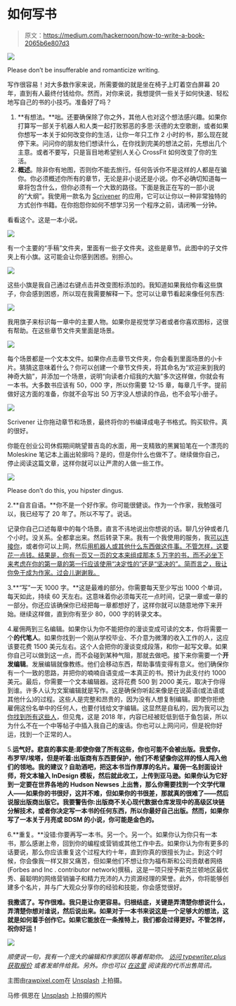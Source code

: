 # 如何写书

> 原文：<https://medium.com/hackernoon/how-to-write-a-book-2065b6e807d3>

![](img/1d762fdaaacfe2915a7049b9420ce180.png)

Please don’t be insufferable and romanticize writing.

写作很容易！对大多数作家来说，所需要做的就是坐在椅子上盯着空白屏幕 20 年，直到有人最终付钱给你。然而，对你来说，我想提供一些关于如何快速、轻松地写自己的书的小技巧。准备好了吗？

1.  **有想法。**咄。还要确保除了你之外，其他人也对这个想法感兴趣。如果你打算写一部关于机器人和人类一起打败邪恶的多思·沃德的太空歌剧，或者如果你想写一本关于如何改变你的生活，让你一年只工作 2 小时的书，那么现在就停下来。问问你的朋友他们想读什么，在你找到完美的想法之前，先想出几个主意。或者不要写，只是盲目地希望别人关心 CrossFit 如何改变了你的生活。
2.  **概述**。除非你有地图，否则你不能去旅行。任何告诉你不是这样的人都是在骗你。你必须概述你所有的章节，无论是非小说还是小说。你不必确切知道每一章将包含什么，但你必须有一个大致的路径。下面是我正在写的一部小说的“大纲”。我使用一款名为 [Scrivener](https://www.literatureandlatte.com) 的应用，它可以让你以一种非常独特的方式创作书籍。在你抱怨你如何不想学习另一个程序之前，请闭嘴一分钟。

看看这个。这是一本小说。

![](img/ec82bb54c4fbc635d6b476e56325657d.png)

有一个主要的“手稿”文件夹，里面有一些子文件夹。这些是章节。此图中的子文件夹上有小旗。这可能会让你感到困惑。别担心。

![](img/ae7085c1805ac4fb4f6f0f2af05d25b1.png)

这些小旗是我自己通过右键点击并改变图标添加的。我知道如果我给你看这些旗子，你会感到困惑，所以现在我需要解释一下。您可以让章节看起来像任何东西:

![](img/bad58b765d2ebfe76dc28f0460f6ebfe.png)

我用旗子来标识每一章中的主要人物。如果你是视觉学习者或者你喜欢图标，这很有帮助。在这些章节文件夹里面是场景。

![](img/8d4e39302ce2eb03f5ce334b88467c3d.png)

每个场景都是一个文本文件。如果你点击章节文件夹，你会看到里面场景的小卡片。猜猜这意味着什么？你可以创建一个章节文件夹，将其命名为“欢迎来到我的神奇大脑”，并添加一个场景，说明“向读者介绍我的大脑”多次这样做，你就会有一本书。大多数书应该有 50，000 字，所以你需要 12-15 章，每章几千字。提前做好这方面的准备，你就不会写出 50 万字没人想读的作品，也不会写小册子。

![](img/706941bb215ad8120a2c013f05f1015f.png)

Scrivener 让你拖动章节和场景，最终将你的书编译成电子书格式。购买软件。真的很好。

你能在创业公司休假期间眺望普吉岛的水面，用一支精致的黑翼铅笔在一个漂亮的 Moleskine 笔记本上画出轮廓吗？是的，但是你什么也做不了。继续做你自己，停止阅读这篇文章，这样你就可以让严肃的人做一些工作。

![](img/6462abcf74b50b4bc9a3ffb85363f561.png)

Please don’t do this, you hipster dingus.

2.**自言自语。**你不是一个好作家。你可能很健谈。作为一个作家，我勉强可以，我已经写了 20 年了。所以不写了。说话。

记录你自己口述每章中的每个场景。直言不讳地说出你想说的话。聊几分钟或者几个小时。没关系。全都拿出来。然后转录下来。我有一个我使用的服务，我[可以连接你](mailto:john@typewriter.plus)，或者你可以上网，然后[用机器人或其他什么东西做这件事。不管怎样，这要花一点钱。结果是，你有一页又一页的文本来组成那本 5 万字的书，而不必坐下来考虑在你的第一章的第一行应该使用“决定性的”还是“坚决的”。简而言之，我让你免于成为作家。过会儿谢谢我。](https://aws.amazon.com/transcribe/)

3.**“写”一天 1000 字。**这是最难的部分。你需要每天至少写出 1000 个单词，每天如此，持续 60 天左右。这意味着你必须每天花一点时间，记录一章或一章的一部分。你还应该确保你已经把每一章都想好了，这样你就可以随意地停下来开始。继续这样做，直到你有至少 80，000 字的转录文本。

4.雇佣两到三名编辑。如果你认为你不能把你的漫谈变成可读的文本，你将需要一个**的代笔人**。如果你找到一个刚从学校毕业、不介意为微薄的收入工作的人，这应该要花费 1500 美元左右。这个人会把你的漫谈变成段落，和你一起写文章。如果你自己可以做到这一点，而不会碰到某种气阻，那就去做吧。接下来你需要一个**开发编辑**。发展编辑就像教练。他们会移动东西，帮助事情变得有意义。他们确保你有一个一致的思路，并把你的喃喃自语变成一本真正的书。预计为此支付约 1000 美元。最后，你需要一个文本编辑器。这将花费 500 到 2000 美元，取决于你得到谁。许多人认为文案编辑就是写作。这是确保你听起来像是在说英语(或法语或其他什么)的过程。这些人是完整和昂贵的，因为没有人想复制编辑。即使你拒绝雇佣这份名单中的任何人，也要付钱给文字编辑。这显然是自私的，因为我可以[为你找到所有这些人](http://typewriter.plus)，但见鬼，这是 2018 年，内容已经被贬低到低于鱼包装，所以为什么不在一个中等帖子中插入我自己的废话。你也可以上网问问，但是祝你好运，找到一个正常的人。

5.**运气好。悲哀的事实是:即使你做了所有这些，你也可能不会被出版。我爱你，布罗罕/埃塔，但是听着:出版商有东西要保护，他们不希望像你这样的怪人闯入他们的领地。我的建议？自助酒吧，把这本书当作厚厚的名片。雇佣一名封面设计师，将文本输入 InDesign 模板，然后就此收工，上传到亚马逊。如果你认为它好到一定要在世界各地的 Hudson Newses 上出售，那么你需要找到一个文学代理人——如果你的书很好，这并不难，但如果你的书很差，那就真的很难了——然后说服出版商出版它。我要警告你:出版商不关心现代数据仓库发现中的高级区块链分解技术，或者你决定写一本书的任何东西，所以你最好自己出版。然而，如果你写了一本关于月亮或 BDSM 的小说，你可能是金色的。**

6.**重复。**没错:你要再写一本书。另一个。另一个。如果你认为你只有一本书，那么感谢上帝，回到你的编程或营销或其他工作中去。如果你认为你有更多的话要说，那么你应该重复这个过程大约十年，直到你真的很擅长为止。到这个时候，你会像我一样又胖又痛苦，但如果他们不想让你为福布斯和公司贡献者网络(Forbes and Inc . contributor network)撰稿，这是一项只授予斯克兰顿地区最优秀、最聪明的网络营销骗子和精力充沛的人力资源经理的荣誉。此外，你将能够创建多个名片，并与广大观众分享你的经验和技能，你会感觉很好。

**我撒谎了。写作很难。我只是让你更容易。归根结底，关键是弄清楚你想说什么，弄清楚你想对谁说，然后说出来。如果对于一本书来说这是一个足够大的想法，这就是如何着手创作它。如果它能放在一条推特上，我们都会过得更好。不管怎样，祝你好运！**

![](img/893ccc1eeaaaad096359e96de5f5ccac.png)

*顺便说一句，我有一个庞大的编辑和作家团队等着帮助你。* [*访问 typewriter.plus 获取报价*](http://typewriter.plus) *或者发邮件给我。另外。你也可以* [*在这里*](http://www.tokenreporter.co) *阅读我的代币出售简讯。*

主图由[rawpixel.com](https://unsplash.com/photos/ZN97BfWuHhs?utm_source=unsplash&utm_medium=referral&utm_content=creditCopyText)在 [Unsplash](https://unsplash.com/search/photos/writing?utm_source=unsplash&utm_medium=referral&utm_content=creditCopyText) 上拍摄。

马修·佩恩在 [Unsplash](https://unsplash.com/search/photos/writing?utm_source=unsplash&utm_medium=referral&utm_content=creditCopyText) 上拍摄的照片